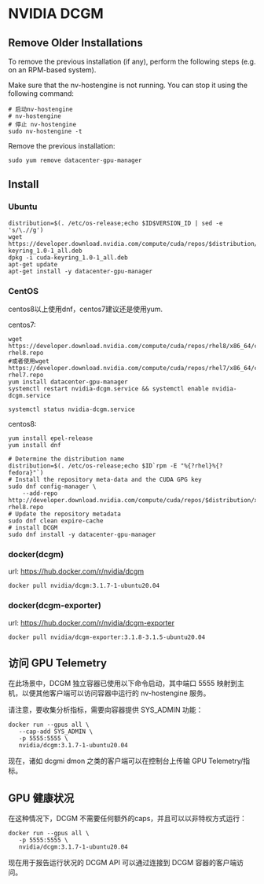 

# NVIDIA DCGM


## Remove Older Installations

To remove the previous installation (if any), perform the following steps (e.g. on an RPM-based system).

Make sure that the nv-hostengine is not running. You can stop it using the following command:

```
# 启动nv-hostengine
# nv-hostengine
# 停止 nv-hostengine
sudo nv-hostengine -t
```

Remove the previous installation:

```
sudo yum remove datacenter-gpu-manager
```

## Install

### Ubuntu
```
distribution=$(. /etc/os-release;echo $ID$VERSION_ID | sed -e 's/\.//g')
wget https://developer.download.nvidia.com/compute/cuda/repos/$distribution/x86_64/cuda-keyring_1.0-1_all.deb
dpkg -i cuda-keyring_1.0-1_all.deb
apt-get update
apt-get install -y datacenter-gpu-manager
```


### CentOS

centos8以上使用dnf，centos7建议还是使用yum.

centos7:
```
wget https://developer.download.nvidia.com/compute/cuda/repos/rhel8/x86_64/cuda-rhel8.repo
#或者使用wget https://developer.download.nvidia.com/compute/cuda/repos/rhel7/x86_64/cuda-rhel7.repo
yum install datacenter-gpu-manager
systemctl restart nvidia-dcgm.service && systemctl enable nvidia-dcgm.service

systemctl status nvidia-dcgm.service
```

centos8:
```
yum install epel-release
yum install dnf
```

```
# Determine the distribution name
distribution=$(. /etc/os-release;echo $ID`rpm -E "%{?rhel}%{?fedora}"`)
# Install the repository meta-data and the CUDA GPG key
sudo dnf config-manager \
    --add-repo http://developer.download.nvidia.com/compute/cuda/repos/$distribution/x86_64/cuda-rhel8.repo
# Update the repository metadata
sudo dnf clean expire-cache
# install DCGM
sudo dnf install -y datacenter-gpu-manager
```


### docker(dcgm)

url: https://hub.docker.com/r/nvidia/dcgm

```
docker pull nvidia/dcgm:3.1.7-1-ubuntu20.04
```

### docker(dcgm-exporter)

url: https://hub.docker.com/r/nvidia/dcgm-exporter
```
docker pull nvidia/dcgm-exporter:3.1.8-3.1.5-ubuntu20.04
```






## 访问 GPU Telemetry

在此场景中，DCGM 独立容器已使用以下命令启动，其中端口 5555 映射到主机，以便其他客户端可以访问容器中运行的 nv-hostengine 服务。 

请注意，要收集分析指标，需要向容器提供 SYS_ADMIN 功能：

```
docker run --gpus all \
   --cap-add SYS_ADMIN \
   -p 5555:5555 \
   nvidia/dcgm:3.1.7-1-ubuntu20.04
```

现在，诸如 dcgmi dmon 之类的客户端可以在控制台上传输 GPU Telemetry/指标。

## GPU 健康状况
在这种情况下，DCGM 不需要任何额外的caps，并且可以以非特权方式运行：

```
docker run --gpus all \
   -p 5555:5555 \
   nvidia/dcgm:3.1.7-1-ubuntu20.04
```

现在用于报告运行状况的 DCGM API 可以通过连接到 DCGM 容器的客户端访问。


